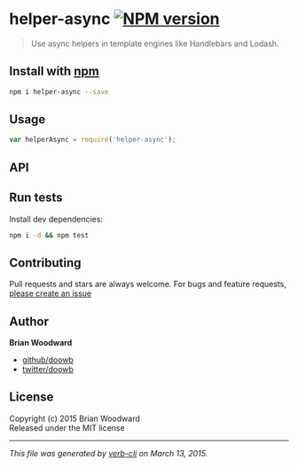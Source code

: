 # helper-async [![NPM version](https://badge.fury.io/js/helper-async.svg)](http://badge.fury.io/js/helper-async)

> Use async helpers in template engines like Handlebars and Lodash.

## Install with [npm](npmjs.org)

```bash
npm i helper-async --save
```

## Usage

```js
var helperAsync = require('helper-async');
```

## API



## Run tests

Install dev dependencies:

```bash
npm i -d && npm test
```

## Contributing
Pull requests and stars are always welcome. For bugs and feature requests, [please create an issue](https://github.com/doowb/helper-async/issues)

## Author

**Brian Woodward**
 
+ [github/doowb](https://github.com/doowb)
+ [twitter/doowb](http://twitter.com/doowb) 

## License
Copyright (c) 2015 Brian Woodward  
Released under the MIT license

***

_This file was generated by [verb-cli](https://github.com/assemble/verb-cli) on March 13, 2015._
